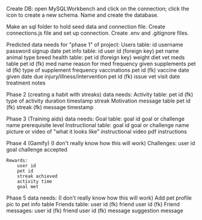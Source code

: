 Create DB: open MySQLWorkbench and click on the connection; click the icon to create a new schema. Name and create the database.  



Make an sql folder to hold seed data and connection file.  Create connections.js file and set up connection.  Create .env and .gitignore files.

Predicted data needs for "phase 1" of project:
    Users table:
        id
        username
        password
        signup date
    pet info table:
        id
        user id (foreign key)
        pet name
        animal type
        breed
    health table:
        pet id (foreign key)
        weight
        diet
        vet
    meds table
        pet id (fk)
        med name
        reason for med
        frequency given
    supplements
        pet id (fk)
        type of supplement
        frequency
    vaccinations
        pet id (fk)
        vaccine
        date given
        date due
    injury/illness/intervention
        pet id (fk)
        issue
        vet visit date
        treatment
        notes

Phase 2 (creating a habit with streaks) data needs:
    Activity table:
        pet id (fk)
        type of activity
        duration
        timestamp
        streak
    Motivation message table
        pet id (fk)
        streak (fk)
        message
        timestamp

Phase 3 (Training aids) data needs:
    Goal table:
        goal id
        goal or challenge name
        prerequisite
        level
    Instructional table:
        goal id
        goal or challenge name
        picture or video of "what it looks like"
        instructional video
        pdf instructions
    
Phase 4 (Gamify)
(I don't really know how this will work)
    Challenges:
        user id
        goal
        challenge accepted

    Rewards:
        user id
        pet id
        streak achieved
        activity time
        goal met


Phase 5 data needs:
(I don't really know how this will work)
    Add pet profile pic to pet info table
    Friends table:
        user id (fk)
        friend user id (fk)
    Friend messages:
        user id (fk)
        friend user id (fk)
        message suggestion
        message

